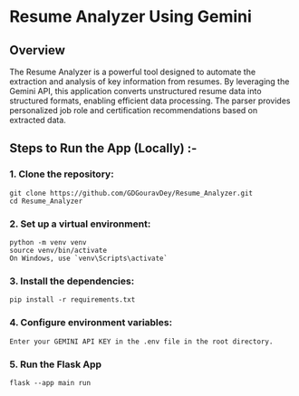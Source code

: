 # Resume Analyzer Using Gemini

## Overview

The Resume Analyzer is a powerful tool designed to automate the extraction and analysis of key information from resumes. By leveraging the Gemini API, this application converts unstructured resume data into structured formats, enabling efficient data processing. The parser provides personalized job role and certification recommendations based on extracted data.

## Steps to Run the App (Locally) :-

### 1. Clone the repository:
```
git clone https://github.com/GDGouravDey/Resume_Analyzer.git
cd Resume_Analyzer
```
### 2. Set up a virtual environment:
```
python -m venv venv
source venv/bin/activate
On Windows, use `venv\Scripts\activate`
```
### 3. Install the dependencies:
```
pip install -r requirements.txt
```
### 4. Configure environment variables:
```
Enter your GEMINI API KEY in the .env file in the root directory.
```
### 5. Run the Flask App
```
flask --app main run
```


